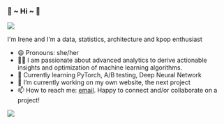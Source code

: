 ### 👋  ~ Hi ~ 👋 

[![](https://cdn.dribbble.com/users/2646423/screenshots/5507196/media/5540b367737027abdae6ef05bbc2e475.gif)](https://cdn.dribbble.com/users/2646423/screenshots/5507196/media/5540b367737027abdae6ef05bbc2e475.gif)

<!--
**irenechang1510/irenechang1510** is a ✨ _special_ ✨ repository because its `README.md` (this file) appears on your GitHub profile.

Here are some ideas to get you started:

- 🔭 I’m currently working on ...
- 🌱 I’m currently learning ...
- 👯 I’m looking to collaborate on ...
- 🤔 I’m looking for help with ...
- 💬 Ask me about ...
- 📫 How to reach me: ...
- 😄 Pronouns: ...
- ⚡ Fun fact: ...
-->

I'm Irene and I'm a data, statistics, architecture and kpop enthusiast

- 😄 Pronouns: she/her
- 👩‍💻 I am passionate about advanced analytics to derive actionable insights and optimization of machine learning algorithms.
- 🌱 Currently learning PyTorch, A/B testing, Deep Neural Network
- 🔭 I’m currently working on my own website, the next project
- 📫 How to reach me: [email](mailto:binh.chang@tufts.edu). Happy to connect and/or collaborate on a project!

![](https://komarev.com/ghpvc/?username=irenechang1510&color=A4CEE5)
